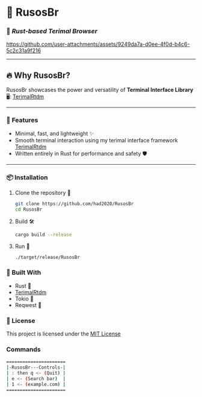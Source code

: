 # 📝 **RusosBr**  
### 🦀 *Rust-based Terimal Browser*


https://github.com/user-attachments/assets/9249da7a-d0ee-4f0d-b4c6-5c2c31a9f216




---

## 🔥 **Why RusosBr?**  
RusosBr showcases the power and versatility of **Terminal Interface Library** 🖥️: [TerimalRtdm](https://github.com/had2020/TerimalRtdm)

---

### 🚀 **Features**
- Minimal, fast, and lightweight ✨  
- Smooth terminal interaction using my terimal interface framework [TerimalRtdm](https://github.com/had2020/TerimalRtdm)
- Written entirely in Rust for performance and safety 🛡️

---

### 📦 **Installation**

1. Clone the repository 🛜
   ```sh
   git clone https://github.com/had2020/RusosBr
   cd RusosBr
   ```
   
2. Build 🛠️
   ```sh
   cargo build --release
   ```
   
3. Run 🏃
   ```sh
   ./target/release/RusosBr
   ```
   
### 🔧 Built With
- Rust 🦀
- [TerimalRtdm](https://github.com/had2020/TerimalRtdm)
- Tokio 🚦 
- Reqwest 🛜

### 📜 License
This project is licensed under the [MIT License](https://github.com/had2020/Runo/blob/main/LICENSE)

### Commands
``` bash
======================
|-RusosBr---Controls-|
| : then q <- (Quit) |
| e <- (Search bar)  |
| 1 <- (example.com) |
======================
```
